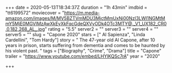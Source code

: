 +++
date = 2020-05-13T18:34:37Z
duration = "1h 43min"
imdbid = "tt6199572"
moviecover = "https://m.media-amazon.com/images/M/MV5BZTVmMDU3MjctMmUxNi00NzI3LWI1NGMtMmY5MjE0MGVlMzAwXkEyXkFqcGdeQXVyODk4OTc3MTY@._V1_UX182_CR0,0,182,268_AL_.jpg"
rating = "5.5"
server2 = ""
server3 = ""
server4 = ""
server5 = ""
slug = "Capone 2020"
stars = [" Al Sapienza", "Linda Cardellini", "Tom Hardy"]
story = " The 47-year old Al Capone, after 10 years in prison, starts suffering from dementia and comes to be haunted by his violent past. "
tags = ["Biography", "Crime", "Drama"]
title = "Capone"
trailer = "https://www.youtube.com/embed/LHYlKQSc7rA"
year = "2020"

+++
